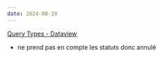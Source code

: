 ```yaml
---
date: 2024-08-19
---
```

[Query Types - Dataview](https://blacksmithgu.github.io/obsidian-dataview/queries/query-types/#task)

- ne prend pas en compte les statuts donc annulé